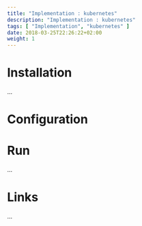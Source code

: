 ```yaml
---
title: "Implementation : kubernetes"
description: "Implementation : kubernetes"
tags: [ "Implementation", "kubernetes" ]
date: 2018-03-25T22:26:22+02:00
weight: 1
---
```

# Installation

...

# Configuration

# Run

...

# Links

...